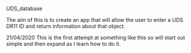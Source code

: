 UDS_database

The aim of this is to create an app that will allow the user to enter a UDS DR11 ID and return information about that object.

21/04/2020 This is the first attempt at something like this so will start out simple and then expand as I learn how to do it.